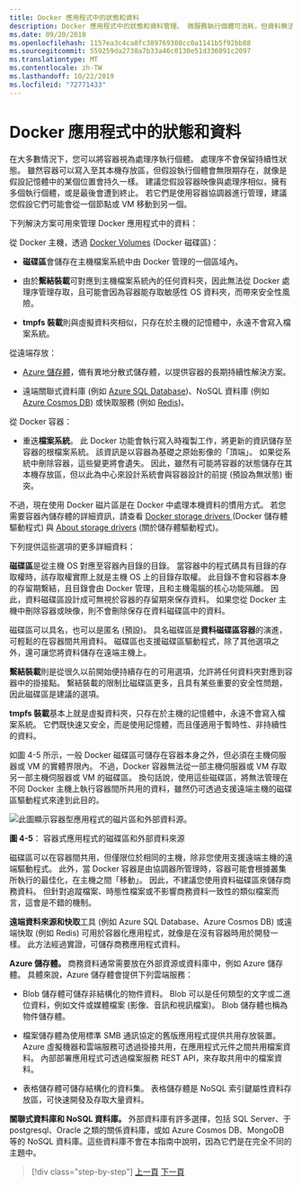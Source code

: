 ```yaml
---
title: Docker 應用程式中的狀態和資料
description: Docker 應用程式中的狀態和資料管理。 微服務執行個體可消耗，但資料無法消耗；如何使用微服務處理它。
ms.date: 09/20/2018
ms.openlocfilehash: 1157ea3c4ca8fc389769308cc0a1141b5f92bb88
ms.sourcegitcommit: 559259da2738a7b33a46c0130e51d336091c2097
ms.translationtype: MT
ms.contentlocale: zh-TW
ms.lasthandoff: 10/22/2019
ms.locfileid: "72771433"
---
```

# <a name="state-and-data-in-docker-applications"></a>Docker 應用程式中的狀態和資料

在大多數情況下，您可以將容器視為處理序執行個體。 處理序不會保留持續性狀態。 雖然容器可以寫入至其本機存放區，但假設執行個體會無限期存在，就像是假設記憶體中的某個位置會持久一樣。 建議您假設容器映像與處理序相似，擁有多個執行個體，或是最後會遭到終止。 若它們是使用容器協調器進行管理，建議您假設它們可能會從一個節點或 VM 移動到另一個。

下列解決方案可用來管理 Docker 應用程式中的資料：

從 Docker 主機，透過 [Docker Volumes](https://docs.docker.com/engine/admin/volumes/) (Docker 磁碟區)：

- **磁碟區**會儲存在主機檔案系統中由 Docker 管理的一個區域內。

- 由於**繫結裝載**可對應到主機檔案系統內的任何資料夾，因此無法從 Docker 處理序管理存取，且可能會因為容器能存取敏感性 OS 資料夾，而帶來安全性風險。

- **tmpfs 裝載**則與虛擬資料夾相似，只存在於主機的記憶體中，永遠不會寫入檔案系統。

從遠端存放：

- [Azure 儲存體](https://azure.microsoft.com/documentation/services/storage/)，備有異地分散式儲存體，以提供容器的長期持續性解決方案。

- 遠端關聯式資料庫 (例如 [Azure SQL Database](https://azure.microsoft.com/services/sql-database/))、NoSQL 資料庫 (例如 [Azure Cosmos DB](https://docs.microsoft.com/azure/cosmos-db/introduction)) 或快取服務 (例如 [Redis](https://redis.io/))。

從 Docker 容器：

- 重迭**檔案系統**。 此 Docker 功能會執行寫入時複製工作，將更新的資訊儲存至容器的根檔案系統。 該資訊是以容器為基礎之原始影像的「頂端」。 如果從系統中刪除容器，這些變更將會遺失。 因此，雖然有可能將容器的狀態儲存在其本機存放區，但以此為中心來設計系統會與容器設計的前提 (預設為無狀態) 衝突。

不過，現在使用 Docker 磁片區是在 Docker 中處理本機資料的慣用方式。 若您需要容器內儲存體的詳細資訊，請查看 [Docker storage drivers ](https://docs.docker.com/storage/storagedriver/select-storage-driver/) (Docker 儲存體驅動程式) 與 [About storage drivers](https://docs.docker.com/storage/storagedriver/) (關於儲存體驅動程式)。

下列提供這些選項的更多詳細資料：

**磁碟區**是從主機 OS 對應至容器內目錄的目錄。 當容器中的程式碼具有目錄的存取權時，該存取權實際上就是主機 OS 上的目錄存取權。 此目錄不會和容器本身的存留期繫結，且目錄會由 Docker 管理，且和主機電腦的核心功能隔離。 因此，資料磁碟區設計成可無視於容器的存留期來保存資料。 如果您從 Docker 主機中刪除容器或映像，則不會刪除保存在資料磁碟區中的資料。

磁碟區可以具名，也可以是匿名 (預設)。 具名磁碟區是**資料磁碟區容器**的演進，可輕鬆的在容器間共用資料。 磁碟區也支援磁碟區驅動程式，除了其他選項之外，還可讓您將資料儲存在遠端主機上。

**繫結裝載**則是從很久以前開始便持續存在的可用選項，允許將任何資料夾對應到容器中的掛接點。 繫結裝載的限制比磁碟區更多，且具有某些重要的安全性問題，因此磁碟區是建議的選項。

**tmpfs 裝載**基本上就是虛擬資料夾，只存在於主機的記憶體中，永遠不會寫入檔案系統。 它們既快速又安全，而是使用記憶體，而且僅適用于暫時性、非持續性的資料。

如圖 4-5 所示，一般 Docker 磁碟區可儲存在容器本身之外，但必須在主機伺服器或 VM 的實體界限內。 不過，Docker 容器無法從一部主機伺服器或 VM 存取另一部主機伺服器或 VM 的磁碟區。 換句話說，使用這些磁碟區，將無法管理在不同 Docker 主機上執行容器間所共用的資料，雖然仍可透過支援遠端主機的磁碟區驅動程式來達到此目的。

![此圖顯示容器型應用程式的磁片區和外部資料源。](./media/docker-application-state-data/volumes-external-data-sources.png)

**圖 4-5**： 容器式應用程式的磁碟區和外部資料來源

磁碟區可以在容器間共用，但僅限位於相同的主機，除非您使用支援遠端主機的遠端驅動程式。 此外，當 Docker 容器是由協調器所管理時，容器可能會根據叢集所執行的最佳化，在主機之間「移動」。 因此，不建議您使用資料磁碟區來儲存商務資料。 但針對追蹤檔案、時態性檔案或不影響商務資料一致性的類似檔案而言，這會是不錯的機制。

**遠端資料來源和快取**工具 (例如 Azure SQL Database、Azure Cosmos DB) 或遠端快取 (例如 Redis) 可用於容器化應用程式，就像是在沒有容器時用於開發一樣。 此方法經過實證，可儲存商務應用程式資料。

**Azure 儲存體。** 商務資料通常需要放在外部資源或資料庫中，例如 Azure 儲存體。 具體來說，Azure 儲存體會提供下列雲端服務：

- Blob 儲存體可儲存非結構化的物件資料。 Blob 可以是任何類型的文字或二進位資料，例如文件或媒體檔案 (影像、音訊和視訊檔案)。 Blob 儲存體也稱為物件儲存體。

- 檔案儲存體為使用標準 SMB 通訊協定的舊版應用程式提供共用存放裝置。 Azure 虛擬機器和雲端服務可透過掛接共用，在應用程式元件之間共用檔案資料。 內部部署應用程式可透過檔案服務 REST API，來存取共用中的檔案資料。

- 表格儲存體可儲存結構化的資料集。 表格儲存體是 NoSQL 索引鍵屬性資料存放區，可快速開發及存取大量資料。

**關聯式資料庫和 NoSQL 資料庫。** 外部資料庫有許多選擇，包括 SQL Server、于 postgresql、Oracle 之類的關係資料庫，或如 Azure Cosmos DB、MongoDB 等的 NoSQL 資料庫。這些資料庫不會在本指南中說明，因為它們是在完全不同的主題中。

>[!div class="step-by-step"]
>[上一頁](containerize-monolithic-applications.md)
>[下一頁](service-oriented-architecture.md)

